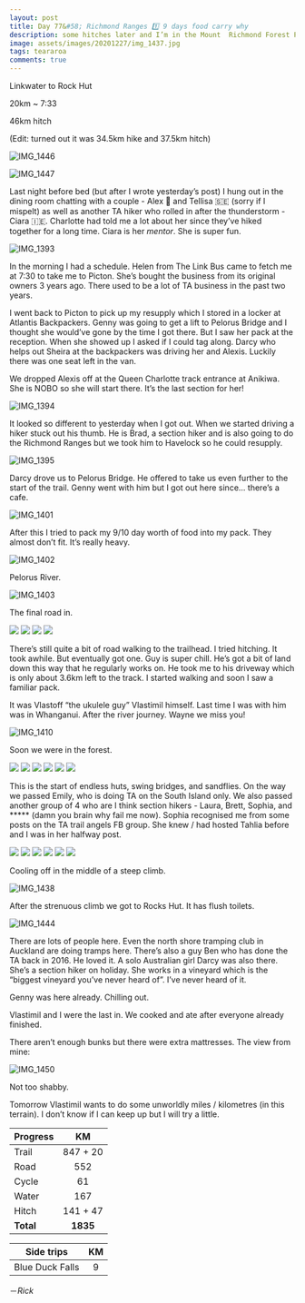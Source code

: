 ```yaml
---
layout: post
title: Day 77&#58; Richmond Ranges 1️⃣ 9 days food carry why
description: some hitches later and I’m in the Mount  Richmond Forest Park. Oh dear me. 
image: assets/images/20201227/img_1437.jpg
tags: teararoa
comments: true
---
```


Linkwater to Rock Hut

20km ~ 7:33

46km hitch

(Edit: turned out it was 34.5km hike and 37.5km hitch)

![IMG_1446](/assets/images/20201227/img_1446.jpg)

![IMG_1447](/assets/images/20201227/img_1447.jpg)

Last night before bed (but after I wrote yesterday’s post) I hung out in the dining room chatting with a couple - Alex 🏴󠁧󠁢󠁥󠁮󠁧󠁿 and Tellisa 🇸🇪 (sorry if I mispelt) as well as another TA hiker who rolled in after the thunderstorm - Ciara 🇮🇪. Charlotte had told me a lot about her since they’ve hiked together for a long time. Ciara is her _mentor_. She is super fun. 

![IMG_1393](/assets/images/20201227/img_1393.jpg)

In the morning I had a schedule. Helen from The Link Bus came to fetch me at 7:30 to take me to Picton. She’s bought the business from its original owners 3 years ago. There used to be a lot of TA business in the past two years. 

I went back to Picton to pick up my resupply which I stored in a locker at Atlantis Backpackers. Genny was going to get a lift to Pelorus Bridge and I thought she would’ve gone by the time I got there. But I saw her pack at the reception. When she showed up I asked if I could tag along. Darcy who helps out Sheira at the backpackers was driving her and Alexis. Luckily there was one seat left in the van. 

We dropped Alexis off at the Queen Charlotte track entrance at Anikiwa. She is NOBO so she will start there. It’s the last section for her! 

![IMG_1394](/assets/images/20201227/img_1394.jpg)

It looked so different to yesterday when I got out. When we started driving a hiker stuck out his thumb. He is Brad, a section hiker and is also going to do the Richmond Ranges but we took him to Havelock so he could resupply. 

![IMG_1395](/assets/images/20201227/img_1395.jpg)

Darcy drove us to Pelorus Bridge. He offered to take us even further to the start of the trail. Genny went with him but I got out here since... there’s a cafe. 

![IMG_1401](/assets/images/20201227/img_1401.jpg)

After this I tried to pack my 9/10 day worth of food into my pack. They almost don’t fit. It’s really heavy. 

![IMG_1402](/assets/images/20201227/img_1402.jpg)

Pelorus River. 

![IMG_1403](/assets/images/20201227/img_1403.jpg)

The final road in. 

<div class="gallery" data-columns="2">
  <img src="/assets/images/20201227/img_1404.jpg">
  <img src="/assets/images/20201227/img_1405.jpg">
  <img src="/assets/images/20201227/img_1406.jpg">
  <img src="/assets/images/20201227/img_1407.jpg">
</div>

There’s still quite a bit of road walking to the trailhead. I tried hitching. It took awhile. But eventually got one. Guy is super chill. He’s got a bit of land down this way that he regularly works on. He took me to his driveway which is only about 3.6km left to the track. I started walking and soon I saw a familiar pack. 

It was Vlastoff “the ukulele guy” Vlastimil himself. Last time I was with him was in Whanganui. After the river journey. Wayne we miss you!

![IMG_1410](/assets/images/20201227/img_1410.jpg)

Soon we were in the forest. 

<div class="gallery" data-columns="2">
  <img src="/assets/images/20201227/img_1412.jpg">
  <img src="/assets/images/20201227/img_1414.jpg">
  <img src="/assets/images/20201227/img_1416.jpg">
  <img src="/assets/images/20201227/img_1417.jpg">
  <img src="/assets/images/20201227/img_1419.jpg">
  <img src="/assets/images/20201227/img_1421.jpg">
</div>

This is the start of endless huts, swing bridges, and sandflies. On the way we passed Emily, who is doing TA on the South Island only. We also passed another group of 4 who are I think section hikers - Laura, Brett, Sophia, and ***** (damn you brain why fail me now). Sophia recognised me from some posts on the TA trail angels FB group. She knew / had hosted Tahlia before and I was in her halfway post. 

<div class="gallery" data-columns="2">
  <img src="/assets/images/20201227/img_1423.jpg">
  <img src="/assets/images/20201227/img_1428.jpg">
  <img src="/assets/images/20201227/img_1429.jpg">
  <img src="/assets/images/20201227/img_1432.jpg">
  <img src="/assets/images/20201227/img_1436.jpg">
  <img src="/assets/images/20201227/img_1437.jpg">
</div>

Cooling off in the middle of a steep climb. 

![IMG_1438](/assets/images/20201227/img_1438.jpg)

After the strenuous climb we got to Rocks Hut. It has flush toilets. 

![IMG_1444](/assets/images/20201227/img_1444.jpg)

There are lots of people here. Even the north shore tramping club in Auckland are doing tramps here. There’s also a guy Ben who has done the TA back in 2016. He loved it. A solo Australian girl Darcy was also there. She’s a section hiker on holiday. She works in a vineyard which is the “biggest vineyard you’ve never heard of”. I’ve never heard of it. 

Genny was here already. Chilling out. 

Vlastimil and I were the last in. We cooked and ate after everyone already finished. 

There aren’t enough bunks but there were extra mattresses. The view from mine:

![IMG_1450](/assets/images/20201227/img_1450.jpg)

Not too shabby. 

Tomorrow Vlastimil wants to do some unworldly miles / kilometres (in this terrain). I don’t know if I can keep up but I will try a little. 

| Progress | KM |
| ---- |:----:|
| Trail | 847 + 20 |
| Road | 552 |
| Cycle | 61 |
| Water | 167 |
| Hitch | 141 + 47 |
| **Total** | **1835** |

| Side trips | KM |
| ---- |:----:|
| Blue Duck Falls | 9 |

－_Rick_
